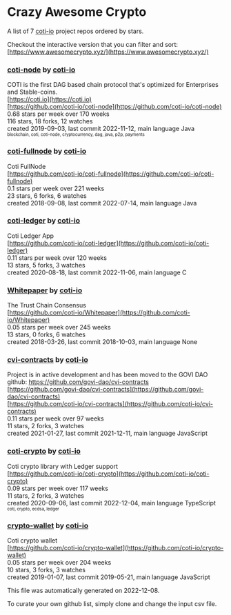 # Crazy Awesome Crypto
A list of 7 [coti-io](https://github.com/coti-io) project repos ordered by stars.  

Checkout the interactive version that you can filter and sort: 
[https://www.awesomecrypto.xyz/](https://www.awesomecrypto.xyz/)  


### [coti-node](https://github.com/coti-io/coti-node) by [coti-io](https://github.com/coti-io)  
COTI is the first DAG based chain protocol that's optimized for Enterprises and Stable-coins.   
[https://coti.io](https://coti.io)  
[https://github.com/coti-io/coti-node](https://github.com/coti-io/coti-node)  
0.68 stars per week over 170 weeks  
116 stars, 18 forks, 12 watches  
created 2019-09-03, last commit 2022-11-12, main language Java  
<sub><sup>blockchain, coti, coti-node, cryptocurrency, dag, java, p2p, payments</sup></sub>


### [coti-fullnode](https://github.com/coti-io/coti-fullnode) by [coti-io](https://github.com/coti-io)  
Coti FullNode  
[https://github.com/coti-io/coti-fullnode](https://github.com/coti-io/coti-fullnode)  
0.1 stars per week over 221 weeks  
23 stars, 6 forks, 6 watches  
created 2018-09-08, last commit 2022-07-14, main language Java  


### [coti-ledger](https://github.com/coti-io/coti-ledger) by [coti-io](https://github.com/coti-io)  
Coti Ledger App  
[https://github.com/coti-io/coti-ledger](https://github.com/coti-io/coti-ledger)  
0.11 stars per week over 120 weeks  
13 stars, 5 forks, 3 watches  
created 2020-08-18, last commit 2022-11-06, main language C  


### [Whitepaper](https://github.com/coti-io/Whitepaper) by [coti-io](https://github.com/coti-io)  
The Trust Chain Consensus  
[https://github.com/coti-io/Whitepaper](https://github.com/coti-io/Whitepaper)  
0.05 stars per week over 245 weeks  
13 stars, 0 forks, 6 watches  
created 2018-03-26, last commit 2018-10-03, main language None  


### [cvi-contracts](https://github.com/coti-io/cvi-contracts) by [coti-io](https://github.com/coti-io)  
Project is in active development and has been moved to the GOVI DAO github: https://github.com/govi-dao/cvi-contracts  
[https://github.com/govi-dao/cvi-contracts](https://github.com/govi-dao/cvi-contracts)  
[https://github.com/coti-io/cvi-contracts](https://github.com/coti-io/cvi-contracts)  
0.11 stars per week over 97 weeks  
11 stars, 2 forks, 3 watches  
created 2021-01-27, last commit 2021-12-11, main language JavaScript  


### [coti-crypto](https://github.com/coti-io/coti-crypto) by [coti-io](https://github.com/coti-io)  
Coti crypto library with Ledger support  
[https://github.com/coti-io/coti-crypto](https://github.com/coti-io/coti-crypto)  
0.09 stars per week over 117 weeks  
11 stars, 2 forks, 3 watches  
created 2020-09-06, last commit 2022-12-04, main language TypeScript  
<sub><sup>coti, crypto, ecdsa, ledger</sup></sub>


### [crypto-wallet](https://github.com/coti-io/crypto-wallet) by [coti-io](https://github.com/coti-io)  
Coti crypto wallet  
[https://github.com/coti-io/crypto-wallet](https://github.com/coti-io/crypto-wallet)  
0.05 stars per week over 204 weeks  
10 stars, 3 forks, 3 watches  
created 2019-01-07, last commit 2019-05-21, main language JavaScript  


This file was automatically generated on 2022-12-08.  

To curate your own github list, simply clone and change the input csv file.  